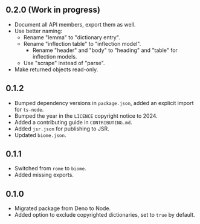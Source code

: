 ## 0.2.0 (Work in progress)

- Document all API members, export them as well.
- Use better naming:
  - Rename "lemma" to "dictionary entry".
  - Rename "inflection table" to "inflection model".
    - Rename "header" and "body" to "heading" and "table" for inflection models.
  - Use "scrape" instead of "parse". 
- Make returned objects read-only.

## 0.1.2

- Bumped dependency versions in `package.json`, added an explicit import for `ts-node`.
- Bumped the year in the `LICENCE` copyright notice to 2024.
- Added a contributing guide in `CONTRIBUTING.md`.
- Added `jsr.json` for publishing to JSR.
- Updated `biome.json`.

## 0.1.1

- Switched from `rome` to `biome`.
- Added missing exports.

## 0.1.0

- Migrated package from Deno to Node.
- Added option to exclude copyrighted dictionaries, set to `true` by default.
